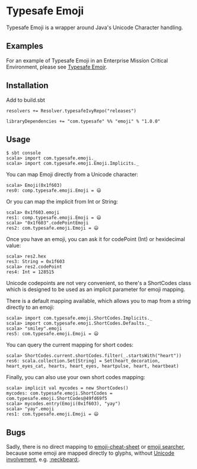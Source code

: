 # Typesafe Emoji

Typesafe Emoji is a wrapper around Java's Unicode Character handling. 

## Examples

For an example of Typesafe Emoji in an Enterprise Mission Critical Environment, please see [Typesafe Emojr](https://github.com/typesafehub/typesafe-emojr).

## Installation

Add to build.sbt

```
resolvers += Resolver.typesafeIvyRepo("releases")

libraryDependencies += "com.typesafe" %% "emoji" % "1.0.0"
```

## Usage

```
$ sbt console
scala> import com.typesafe.emoji._
scala> import com.typesafe.emoji.Emoji.Implicits._
```

You can map Emoji directly from a Unicode character:

```
scala> Emoji(0x1f603)
res0: comp.typesafe.emoji.Emoji = 😃
```

Or you can map the implicit from Int or String:

```
scala> 0x1f603.emoji
res1: comp.typesafe.emoji.Emoji = 😃
scala> "0x1f603".codePointEmoji
res2: com.typesafe.emoji.Emoji = 😃
```

Once you have an emoji, you can ask it for codePoint (Int) or hexidecimal value:

```
scala> res2.hex
res3: String = 0x1f603
scala> res2.codePoint
res4: Int = 128515
```

Unicode codepoints are not very convenient, so there's a ShortCodes class which is designed to be used as an implicit parameter for emoji mapping.

There is a default mapping available, which allows you to map from a string directly to an emoji:

```
scala> import com.typesafe.emoji.ShortCodes.Implicits._
scala> import com.typesafe.emoji.ShortCodes.Defaults._
scala> "smiley".emoji
res5: com.typesafe.emoji.Emoji = 😃
```

You can query the current mapping for short codes:

```
scala> ShortCodes.current.shortCodes.filter(_.startsWith("heart"))
res6: scala.collection.Set[String] = Set(heart_decoration, heart_eyes_cat, hearts, heart_eyes, heartpulse, heart, heartbeat)
```

Finally, you can also use your own short codes mapping:

```
scala> implicit val mycodes = new ShortCodes()
mycodes: com.typesafe.emoji.ShortCodes = com.typesafe.emoji.ShortCodes@49fd69f5
scala> mycodes.entry(Emoji(0x1f603), "yay")
scala> "yay".emoji
res1: com.typesafe.emoji.Emoji = 😃
```

## Bugs

Sadly, there is no direct mapping to [emoji-cheat-sheet](http://www.emoji-cheat-sheet.com/) or [emoji searcher](http://emoji.muan.co/), because some emoji are mapped directly to glyphs, without [Unicode involvement](http://apps.timwhitlock.info/emoji/tables/unicode), e.g. [:neckbeard:](https://signalvnoise.com/posts/3395-neckbeard).

